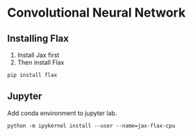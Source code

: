 # Convolutional Neural Network

## Installing Flax

1) Install Jax first 
2) Then install Flax

```
pip install flax
```

## Jupyter

Add conda environment to jupyter lab. 
```
python -m ipykernel install --user --name=jax-flax-cpu
```
